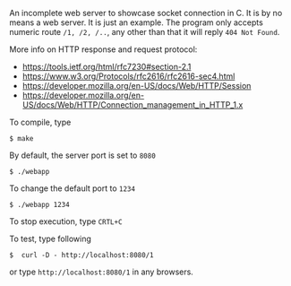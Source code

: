 An incomplete web server to showcase socket connection in C. It is by no means
a web server. It is just an example. The program only accepts numeric route
`/1, /2, /..`, any other than that it will reply `404 Not Found`.

More info on HTTP response and request protocol:
- https://tools.ietf.org/html/rfc7230#section-2.1
- https://www.w3.org/Protocols/rfc2616/rfc2616-sec4.html
- https://developer.mozilla.org/en-US/docs/Web/HTTP/Session
- https://developer.mozilla.org/en-US/docs/Web/HTTP/Connection_management_in_HTTP_1.x

To compile, type

```
$ make
```

By default, the server port is set to `8080`

```
$ ./webapp
```

To change the default port to `1234`

```
$ ./webapp 1234
```

To stop execution, type `CRTL+C`

To test, type following

```
$  curl -D - http://localhost:8080/1
```

or type `http://localhost:8080/1` in any browsers.
